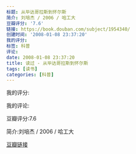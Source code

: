```yaml
---
标题: 从毕达哥拉斯到怀尔斯
简介: 刘培杰 / 2006 / 哈工大
豆瓣评分: '7.6'
链接: https://book.douban.com/subject/1954340/
创建时间: '2008-01-08 23:37:20'
我的评分:
标签: 科普
评论:
date: 2008-01-08 23:37:20
title: 读过 - 从毕达哥拉斯到怀尔斯
tags: [读书]
categories: [科普]
---
```


我的评分:

我的评论:

豆瓣评分:7.6

简介:刘培杰 / 2006 / 哈工大

[豆瓣链接](https://book.douban.com/subject/1954340/)

